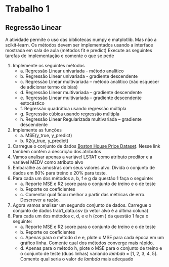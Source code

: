 # Trabalho 1

## Regressão Linear

A atividade permite o uso das bibliotecas numpy e matplotlib. Mas não a scikit-learn. Os métodos devem ser implementados usando a interface mostrada em sala de aula (métodos fit e predict)
Execute as seguintes tarefas de implementação e comente o que se pede

1. Implemente os seguintes métodos
    * a. Regressão Linear univariada - método analítico
    * b. Regressão Linear univariada - gradiente descendente
    * c. Regressão Linear multivariada – método analítico (não esquecer de adicionar termo de bias)
    * d. Regressão Linear multivariada – gradiente descendente
    * e. Regressão Linear multivariada – gradiente descendente estocástico
    * f. Regressão quadrática usando regressão múltipla
    * g. Regressão cúbica usando regressão múltipla
    * h. Regressão Linear Regularizada multivariada – gradiente descendente
2. Implemente as funções
    * a. MSE(y_true, y_predict)
    * b. R2(y_true, y_predict)
3. Carregue o conjunto de dados [Boston House Price Dataset](https://archive.ics.uci.edu/ml/machine-learning-databases/housing/). Nesse link também contém a descrição dos atributos
4. Vamos analisar apenas a variável LSTAT como atributo preditor e a variável MEDV como atributo alvo
5. Embaralhe as amostras com seus valores alvo. Divida o conjunto de dados em 80% para treino e 20% para teste.
6. Para cada um dos métodos a, b, f e g da questão 1 faça o seguinte:
    * a. Reporte MSE e R2 score para o conjunto de treino e o de teste
    * b. Reporte os coeficientes
    * c. Comentar qual ficou melhor a partir das métricas de erro. Descrever a razão.
7. Agora vamos analisar um segundo conjunto de dados. Carregue o conjunto de dados trab1_data.csv (o vetor alvo é a última coluna)
8. Para cada um dos métodos c, d, e e h (com ) da questão 1 faça o seguinte:
    * a. Reporte MSE e R2 score para o conjunto de treino e o de teste
    * b. Reporte os coeficientes
    * c. Apenas para o método d e e, plote o MSE para cada época em um gráfico linha. Comente qual dos métodos converge mais rápido.
    * d. Apenas para o método h, plote o MSE para o conjunto de treino e o conjunto de teste (duas linhas) variando *lambda* = [1, 2, 3, 4, 5]. Comente qual seria o valor de *lambda* mais adequado
